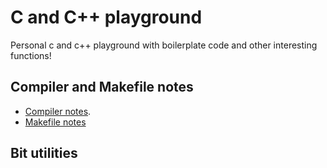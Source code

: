 # C and C++ playground
Personal c and c++ playground with boilerplate code and other interesting functions!

## Compiler and Makefile notes
- [Compiler notes](c_and_cpp_compiler.md).
- [Makefile notes](makefile.md)

## Bit utilities